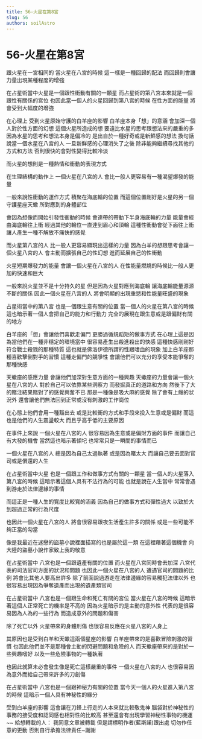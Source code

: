 ```yaml
---
title: 56-火星在第8宮
slug: 56
authors: soilAstro
---
```


# 56-火星在第8宮
跟火星在一宮相同的
當火星在八宮的時候
這一樣是一種回歸的配法
而回歸則會讓力量出現某種程度的增強

在占星術當中火星是一個跟性衝動有關的一顆星
而占星術的第八宮本來就是一個跟性有關係的宮位
也因此當一個人的火星回歸到第八宮的時候
在性方面的能量
將會受到大幅度的增強

在心理上
受到火星原始守護的白羊座的影響
白羊座本身「想」的意涵
會加深一個人對於性方面的幻想
這個火星所造成的想
要遠比水星的思考跟想法來的嚴重的多
因為水星的思考和想法本身是偏冷的
是出自於一種好奇或是新鮮感的想法
換句話說當一個水星在八宮的人
一旦新鮮感的心理消失了之後
除非能夠繼續尋找其他的方式和方法
否則很快的會對性變得比較冷淡

而火星的想則是一種熱情和衝動的表現方式

在生理結構的動作上
一個火星在八宮的人
會比一般人更容易有一種渴望爆發的能量

一般來說性衝動的運作方式
積聚在海底輪的位置
而這個位置剛好是火星的另一個守護星座天蠍
所對應到的身體部位

會因為想像而開始引發性衝動的時候
會連帶的帶動下半身海底輪的力量
能量會經由海底輪往上衝
經過其他的輪位一直達到眉心和頂輪
這種性衝動會從下面往上衝
讓人產生一種不解放不痛快的感覺

而火星第八宮的人
比一般人更容易顯現出這樣的力量
因為白羊的想跟思考會讓一個火星八宮的人
會主動而擴張自己的性幻想
進而延展自己的性衝動

火星短期爆發力的能量
會讓一個火星在八宮的人
在性能量燃燒的時候比一般人更加的快速和巨大

一般來說火星並不是十分持久的星
但是因為火星對應到海底輪
讓海底輪能量源源不斷的關係
因此一個火星在八宮的人
將會明顯的出現重慾和性能量旺盛的現象

占星術當中的第八宮
也是一個跟生意有關的位置
當一個人的火星在第八宮的時候
這也暗示著一個人會把自己的能力和行動力
完全的展現在跟生意或是跟偏財有關的地方

白羊座的「想」會讓他們喜歡走偏門
更勝過循規蹈矩的做事方式
在心理上這是因為當他們在一種非穩定的環境當中
很容易產生出殺進殺出的快感
這種快感剛剛好符合戰士殺戮的那種特質
這也就是佛洛伊德所謂的性跟嗜血的現象
加上白羊座那種喜歡擊倒對手的習慣
這種走偏門的競爭性
會讓他們可以充分的享受本能爭奪的那種快感

天蠍座的感應力量
會讓他們加深對生意方面的一種興趣
天蠍座的力量會讓一個火星在八宮的人
對於自己可以依靠某些洞察力
而發掘真正的道路和方向
然後下了大的賭注結果賭對了的感覺興奮不已
那是一種像是吸大麻的感覺
除了會有上癮的狀況外
還會讓他們無法回到正常或沒有刺激的工作崗位

在心態上他們會用一種豁出去
或是比較衝的方式和手段來投入生意或是偏財
而這也是他們的人生震盪較大
而且乎高乎低的主要原因

在事件上來說
一個火星在八宮的人
很容易因為生意或是偏財方面的事件
而讓自己有大發的機會
當然這也暗示著傾圮
也常常只是一瞬間的事情而已

一個火星在八宮的人
總是因為自己太過執著
或是因為賭太大
而讓自己要去面對官司或是償還的人生

在占星術當中火星
也是一個跟工作和做事方式有關的一顆星
當一個人的火星落入第八宮的時候
這暗示著這個人具有不法行為的可能
也就是說在人生當中
常常會遇到游走於法律邊緣的事情

而這正是一種人生的寬度比較寬的涵義
因為自己的做事方式和彈性過大
以致於大到超過正常的行為尺度

也因此一個火星在八宮的人
將會很容易跟夜生活產生許多的關係
或是一些可能不夠正當的勾當

像是我最近在迷戀的盜墓小說裡面描寫的也是屬於這一類
在這裡藉著這個機會
向大陸的盜墓小說作家致上我的敬意

在占星術當中
八宮也是一個跟遺產有關的位置
而火星在八宮同時會去加深
八宮代表的司法官司方面的狀況和問題
也因此一個火星在八宮的人
遭遇官司的問題的比例
將會比其他人要高出許多
除了前面說過游走在法律邊緣的容易觸犯法律以外
也很容易出現因為爭奪遺產而出現的遺產類官司

在占星術當中
八宮也是一個跟生命和死亡有關的宮位
當火星在八宮的時候
這暗示著這個人正常死亡的機率是不高的
因為火星暗示的是主動的意外性
代表的是很容易因為人為的一些行為
而造成意外的問題和傷害

除了死亡以外
火星帶來的身體刑傷
也很容易反應在火星八宮的人身上

其原因也是受到白羊和天蠍這兩個星座的影響
白羊座帶來的是喜歡冒險刺激的習慣
也因此他們並不是那種會主動的閃避問題和危險的人
而天蠍座帶來的是對於一些興趣嗜好
以及一些危險事物的一種執著

也因此就算未必會發生像是死亡這樣嚴重的事件
一個火星在八宮的人
也很容易因為意外而給自己帶來許多的刀創傷

在占星術當中
八宮也是一個跟神秘力有關的位置
當今天一個人的火星進入第八宮的時候
這暗示一個人具有神秘性的緣分

受到白羊座的影響
這會讓在刀鋒上行走的人本來就比較敬鬼神
腦袋對於神秘性的事務的接受度和認同感也相對性的比較高
甚至還會有出現學習神秘性事物的機運
~~
給想轉載的人：
我同意文章被轉載
但是請標明作者(藍斯諾)跟出處
切勿作任意的更動
否則自行承擔法律責任~謝謝

 
  